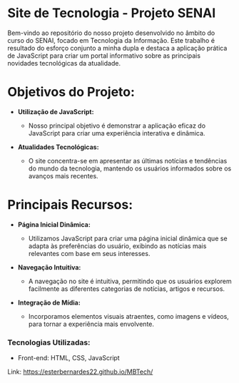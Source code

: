 # Site de Tecnologia - Projeto SENAI

Bem-vindo ao repositório do nosso projeto desenvolvido no âmbito do curso do SENAI, focado em Tecnologia da Informação. Este trabalho é resultado do esforço conjunto a minha dupla e destaca a aplicação prática de JavaScript para criar um portal informativo sobre as principais novidades tecnológicas da atualidade.

# Objetivos do Projeto:

- **Utilização de JavaScript:**
  - Nosso principal objetivo é demonstrar a aplicação eficaz do JavaScript para criar uma experiência interativa e dinâmica.

- **Atualidades Tecnológicas:**
  - O site concentra-se em apresentar as últimas notícias e tendências do mundo da tecnologia, mantendo os usuários informados sobre os avanços mais recentes.

# Principais Recursos:

- **Página Inicial Dinâmica:**
  - Utilizamos JavaScript para criar uma página inicial dinâmica que se adapta às preferências do usuário, exibindo as notícias mais relevantes com base em seus interesses.

- **Navegação Intuitiva:**
  - A navegação no site é intuitiva, permitindo que os usuários explorem facilmente as diferentes categorias de notícias, artigos e recursos.

- **Integração de Mídia:**
  - Incorporamos elementos visuais atraentes, como imagens e vídeos, para tornar a experiência mais envolvente.

### Tecnologias Utilizadas:

- Front-end: HTML, CSS, JavaScript

Link: https://esterbernardes22.github.io/MBTech/
